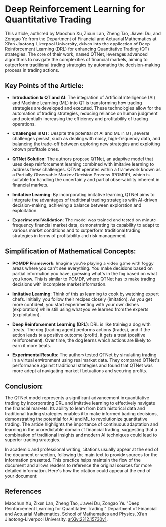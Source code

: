 # Deep Reinforcement Learning for Quantitative Trading

This article, authored by Maochun Xu, Zixun Lan, Zheng Tao, Jiawei Du, and Zongao Ye from the Department of Financial and Actuarial Mathematics at Xi’an Jiaotong-Liverpool University, delves into the application of Deep Reinforcement Learning (DRL) for enhancing Quantitative Trading (QT) strategies. The core of their work, named QTNet, leverages advanced algorithms to navigate the complexities of financial markets, aiming to outperform traditional trading strategies by automating the decision-making process in trading actions.

## Key Points of the Article:

- **Introduction to QT and AI**: The integration of Artificial Intelligence (AI) and Machine Learning (ML) into QT is transforming how trading strategies are developed and executed. These technologies allow for the automation of trading strategies, reducing reliance on human judgment and potentially increasing the efficiency and profitability of trading operations.

- **Challenges in QT**: Despite the potential of AI and ML in QT, several challenges persist, such as dealing with noisy, high-frequency data, and balancing the trade-off between exploring new strategies and exploiting known profitable ones.

- **QTNet Solution**: The authors propose QTNet, an adaptive model that uses deep reinforcement learning combined with imitative learning to address these challenges. QTNet operates within a framework known as a Partially Observable Markov Decision Process (POMDP), which is suitable for handling the uncertainty and partial observability inherent in financial markets.

- **Imitative Learning**: By incorporating imitative learning, QTNet aims to integrate the advantages of traditional trading strategies with AI-driven decision-making, achieving a balance between exploration and exploitation.

- **Experimental Validation**: The model was trained and tested on minute-frequency financial market data, demonstrating its capability to adapt to various market conditions and to outperform traditional trading strategies in terms of profitability and risk management.

## Simplification of Mathematical Concepts:

- **POMDP Framework**: Imagine you're playing a video game with foggy areas where you can't see everything. You make decisions based on partial information you have, guessing what's in the fog based on what you know. This is similar to POMDP, where QTNet has to make trading decisions with incomplete market information.

- **Imitative Learning**: Think of this as learning to cook by watching expert chefs. Initially, you follow their recipes closely (imitation). As you get more confident, you start experimenting with your own dishes (exploration) while still using what you've learned from the experts (exploitation).

- **Deep Reinforcement Learning (DRL)**: DRL is like training a dog with treats. The dog (trading agent) performs actions (trades), and if the action leads to a positive outcome (profit), it gets a treat (positive reinforcement). Over time, the dog learns which actions are likely to earn it more treats.

- **Experimental Results**: The authors tested QTNet by simulating trading in a virtual environment using real market data. They compared QTNet's performance against traditional strategies and found that QTNet was more adept at navigating market fluctuations and securing profits.

## Conclusion:

The QTNet model represents a significant advancement in quantitative trading by incorporating DRL and imitative learning to effectively navigate the financial markets. Its ability to learn from both historical data and traditional trading strategies enables it to make informed trading decisions, demonstrating the potential for AI and ML to revolutionize quantitative trading. The article highlights the importance of continuous adaptation and learning in the unpredictable domain of financial trading, suggesting that a combination of traditional insights and modern AI techniques could lead to superior trading strategies.

In academic and professional writing, citations usually appear at the end of the document or section, following the main text to provide sources for the information presented. This practice helps maintain the flow of the document and allows readers to reference the original sources for more detailed information. Here's how the citation could appear at the end of your document:

## References

Maochun Xu, Zixun Lan, Zheng Tao, Jiawei Du, Zongao Ye. "Deep Reinforcement Learning for Quantitative Trading." Department of Financial and Actuarial Mathematics, School of Mathematics and Physics, Xi’an Jiaotong-Liverpool University. [arXiv:2312.15730v1](https://arxiv.org/abs/2312.15730v1).
